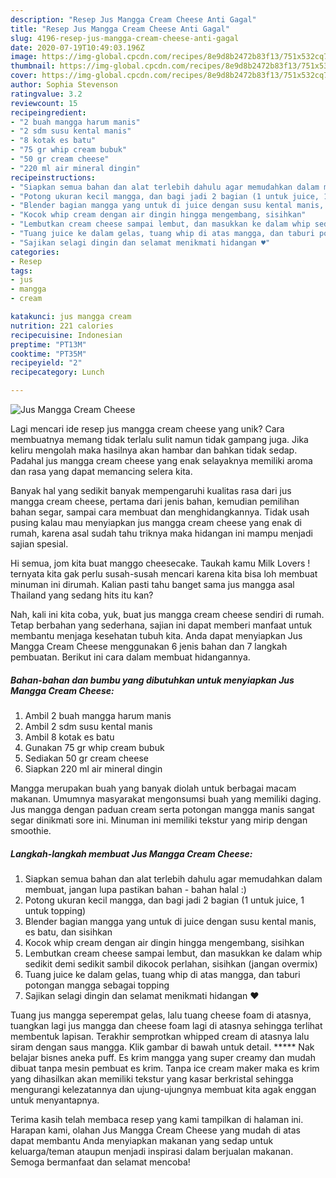 ```yaml
---
description: "Resep Jus Mangga Cream Cheese Anti Gagal"
title: "Resep Jus Mangga Cream Cheese Anti Gagal"
slug: 4196-resep-jus-mangga-cream-cheese-anti-gagal
date: 2020-07-19T10:49:03.196Z
image: https://img-global.cpcdn.com/recipes/8e9d8b2472b83f13/751x532cq70/jus-mangga-cream-cheese-foto-resep-utama.jpg
thumbnail: https://img-global.cpcdn.com/recipes/8e9d8b2472b83f13/751x532cq70/jus-mangga-cream-cheese-foto-resep-utama.jpg
cover: https://img-global.cpcdn.com/recipes/8e9d8b2472b83f13/751x532cq70/jus-mangga-cream-cheese-foto-resep-utama.jpg
author: Sophia Stevenson
ratingvalue: 3.2
reviewcount: 15
recipeingredient:
- "2 buah mangga harum manis"
- "2 sdm susu kental manis"
- "8 kotak es batu"
- "75 gr whip cream bubuk"
- "50 gr cream cheese"
- "220 ml air mineral dingin"
recipeinstructions:
- "Siapkan semua bahan dan alat terlebih dahulu agar memudahkan dalam membuat, jangan lupa pastikan bahan - bahan halal :)"
- "Potong ukuran kecil mangga, dan bagi jadi 2 bagian (1 untuk juice, 1 untuk topping)"
- "Blender bagian mangga yang untuk di juice dengan susu kental manis, es batu, dan sisihkan"
- "Kocok whip cream dengan air dingin hingga mengembang, sisihkan"
- "Lembutkan cream cheese sampai lembut, dan masukkan ke dalam whip sedikit demi sedikit sambil dikocok perlahan, sisihkan (jangan overmix)"
- "Tuang juice ke dalam gelas, tuang whip di atas mangga, dan taburi potongan mangga sebagai topping"
- "Sajikan selagi dingin dan selamat menikmati hidangan ♥️"
categories:
- Resep
tags:
- jus
- mangga
- cream

katakunci: jus mangga cream 
nutrition: 221 calories
recipecuisine: Indonesian
preptime: "PT13M"
cooktime: "PT35M"
recipeyield: "2"
recipecategory: Lunch

---
```



![Jus Mangga Cream Cheese](https://img-global.cpcdn.com/recipes/8e9d8b2472b83f13/751x532cq70/jus-mangga-cream-cheese-foto-resep-utama.jpg)

Lagi mencari ide resep jus mangga cream cheese yang unik? Cara membuatnya memang tidak terlalu sulit namun tidak gampang juga. Jika keliru mengolah maka hasilnya akan hambar dan bahkan tidak sedap. Padahal jus mangga cream cheese yang enak selayaknya memiliki aroma dan rasa yang dapat memancing selera kita.

Banyak hal yang sedikit banyak mempengaruhi kualitas rasa dari jus mangga cream cheese, pertama dari jenis bahan, kemudian pemilihan bahan segar, sampai cara membuat dan menghidangkannya. Tidak usah pusing kalau mau menyiapkan jus mangga cream cheese yang enak di rumah, karena asal sudah tahu triknya maka hidangan ini mampu menjadi sajian spesial.

Hi semua, jom kita buat manggo cheesecake. Taukah kamu Milk Lovers ! ternyata kita gak perlu susah-susah mencari karena kita bisa loh membuat minuman ini dirumah. Kalian pasti tahu banget sama jus mangga asal Thailand yang sedang hits itu kan?


Nah, kali ini kita coba, yuk, buat jus mangga cream cheese sendiri di rumah. Tetap berbahan yang sederhana, sajian ini dapat memberi manfaat untuk membantu menjaga kesehatan tubuh kita. Anda dapat menyiapkan Jus Mangga Cream Cheese menggunakan 6 jenis bahan dan 7 langkah pembuatan. Berikut ini cara dalam membuat hidangannya.

<!--inarticleads1-->

##### Bahan-bahan dan bumbu yang dibutuhkan untuk menyiapkan Jus Mangga Cream Cheese:

1. Ambil 2 buah mangga harum manis
1. Ambil 2 sdm susu kental manis
1. Ambil 8 kotak es batu
1. Gunakan 75 gr whip cream bubuk
1. Sediakan 50 gr cream cheese
1. Siapkan 220 ml air mineral dingin


Mangga merupakan buah yang banyak diolah untuk berbagai macam makanan. Umumnya masyarakat mengonsumsi buah yang memiliki daging. Jus mangga dengan paduan cream serta potongan mangga manis sangat segar dinikmati sore ini. Minuman ini memiliki tekstur yang mirip dengan smoothie. 

<!--inarticleads2-->

##### Langkah-langkah membuat Jus Mangga Cream Cheese:

1. Siapkan semua bahan dan alat terlebih dahulu agar memudahkan dalam membuat, jangan lupa pastikan bahan - bahan halal :)
1. Potong ukuran kecil mangga, dan bagi jadi 2 bagian (1 untuk juice, 1 untuk topping)
1. Blender bagian mangga yang untuk di juice dengan susu kental manis, es batu, dan sisihkan
1. Kocok whip cream dengan air dingin hingga mengembang, sisihkan
1. Lembutkan cream cheese sampai lembut, dan masukkan ke dalam whip sedikit demi sedikit sambil dikocok perlahan, sisihkan (jangan overmix)
1. Tuang juice ke dalam gelas, tuang whip di atas mangga, dan taburi potongan mangga sebagai topping
1. Sajikan selagi dingin dan selamat menikmati hidangan ♥️


Tuang jus mangga seperempat gelas, lalu tuang cheese foam di atasnya, tuangkan lagi jus mangga dan cheese foam lagi di atasnya sehingga terlihat membentuk lapisan. Terakhir semprotkan whipped cream di atasnya lalu siram dengan saus mangga. Klik gambar di bawah untuk detail. ***** Nak belajar bisnes aneka puff. Es krim mangga yang super creamy dan mudah dibuat tanpa mesin pembuat es krim. Tanpa ice cream maker maka es krim yang dihasilkan akan memiliki tekstur yang kasar berkristal sehingga mengurangi kelezatannya dan ujung-ujungnya membuat kita agak enggan untuk menyantapnya. 

Terima kasih telah membaca resep yang kami tampilkan di halaman ini. Harapan kami, olahan Jus Mangga Cream Cheese yang mudah di atas dapat membantu Anda menyiapkan makanan yang sedap untuk keluarga/teman ataupun menjadi inspirasi dalam berjualan makanan. Semoga bermanfaat dan selamat mencoba!
